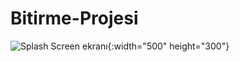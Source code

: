 # Bitirme-Projesi
![Splash Screen ekranı](https://github.com/turanayhan/Bitirme-Projesi/blob/main/proje%20g%C3%B6rselleri/1.png){:width="500" height="300"}

